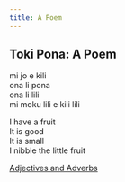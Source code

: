 ```yaml
---
title: A Poem
---
```


## Toki Pona: A Poem

mi jo e kili  
ona li pona  
ona li lili  
mi moku lili e kili lili

I have a fruit  
It is good  
It is small  
I nibble the little fruit  

[Adjectives and Adverbs](06AdjectivesAdverbs.md)